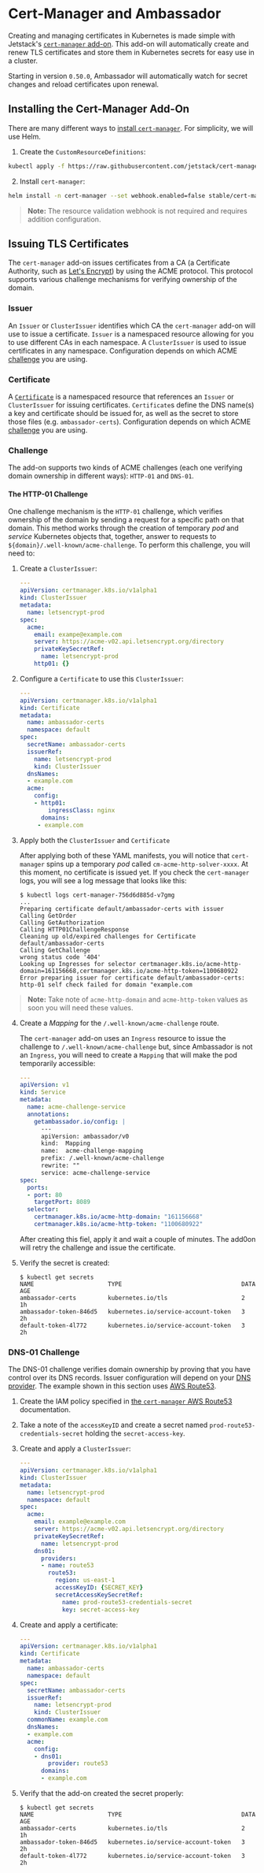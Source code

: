 # Cert-Manager and Ambassador

Creating and managing certificates in Kubernetes is made simple with Jetstack's [`cert-manager` add-on](https://github.com/jetstack/cert-manager). This add-on will automatically create and renew TLS certificates and store them in Kubernetes secrets for easy use in a cluster. 

Starting in version `0.50.0`, Ambassador will automatically watch for secret changes and reload certificates upon renewal.

## Installing the Cert-Manager Add-On

There are many different ways to [install `cert-manager`](https://docs.cert-manager.io/en/latest/getting-started/install.html). For simplicity, we will use Helm.

1. Create the `CustomResourceDefinitions`:

```bash
kubectl apply -f https://raw.githubusercontent.com/jetstack/cert-manager/release-0.6/deploy/manifests/00-crds.yaml
```

2. Install `cert-manager`:

```bash
helm install -n cert-manager --set webhook.enabled=false stable/cert-manager
```

> **Note:** The resource validation webhook is not required and requires addition configuration.

## Issuing TLS Certificates

The `cert-manager` add-on issues certificates from a CA (a Certificate Authority, such as [Let's Encrypt](https://letsencrypt.org/)) by using the ACME protocol. This protocol supports various challenge mechanisms for verifying ownership of the domain. 

### Issuer

An `Issuer` or `ClusterIssuer` identifies which CA the `cert-manager` add-on will use to issue a certificate. `Issuer` is a namespaced resource allowing for you to use different CAs in each namespace. A `ClusterIssuer` is used to issue certificates in any namespace. Configuration depends on which ACME [challenge](/user-guide/cert-manager#challenge) you are using.

### Certificate

A [`Certificate`](https://cert-manager.readthedocs.io/en/latest/reference/certificates.html) is a namespaced resource that references an `Issuer` or `ClusterIssuer` for issuing certificates. `Certificate`s define the DNS name(s) a key and certificate should be issued for, as well as the secret to store those files (e.g. `ambassador-certs`). Configuration depends on which ACME [challenge](/user-guide/cert-manager#challenge) you are using.

### Challenge

The add-on supports two kinds of ACME challenges (each one verifying domain ownership in different ways): `HTTP-01` and `DNS-01`.

#### The HTTP-01 Challenge

One challenge mechanism is the `HTTP-01` challenge, which verifies ownership of the domain by sending a request for a specific path on that domain. This method works through the creation of temporary _pod_ and _service_ Kubernetes objects that, together, answer to requests to `${domain}/.well-known/acme-challenge`. To perform this challenge, you will need to:

1. Create a `ClusterIssuer`:
    ```yaml
    ---
    apiVersion: certmanager.k8s.io/v1alpha1
    kind: ClusterIssuer
    metadata:
      name: letsencrypt-prod
    spec:
      acme:
        email: exampe@example.com
        server: https://acme-v02.api.letsencrypt.org/directory
        privateKeySecretRef:
          name: letsencrypt-prod
        http01: {}
    ```
2. Configure a `Certificate` to use this `ClusterIssuer`:
    ```yaml
    ---
    apiVersion: certmanager.k8s.io/v1alpha1
    kind: Certificate
    metadata:
      name: ambassador-certs
      namespace: default
    spec:
      secretName: ambassador-certs
      issuerRef:
        name: letsencrypt-prod
        kind: ClusterIssuer
      dnsNames:
      - example.com
      acme:
        config:
        - http01:
            ingressClass: nginx
          domains:
         - example.com
    ```
3. Apply both the `ClusterIssuer` and `Certificate`

    After applying both of these YAML manifests, you will notice that `cert-manager` spins up a temporary _pod_ called `cm-acme-http-solver-xxxx`. At this moment, no certificate is issued yet. If you check the `cert-manager` logs, you will see a log message that looks like this:
    
    ```shell
    $ kubectl logs cert-manager-756d6d885d-v7gmg
    ...
    Preparing certificate default/ambassador-certs with issuer
    Calling GetOrder
    Calling GetAuthorization
    Calling HTTP01ChallengeResponse
    Cleaning up old/expired challenges for Certificate default/ambassador-certs
    Calling GetChallenge
    wrong status code '404'
    Looking up Ingresses for selector certmanager.k8s.io/acme-http-domain=161156668,certmanager.k8s.io/acme-http-token=1100680922
    Error preparing issuer for certificate default/ambassador-certs: http-01 self check failed for domain "example.com
    ```

> **Note:** Take note of `acme-http-domain` and `acme-http-token` values as soon you will need these values.

4. Create a _Mapping_ for the `/.well-known/acme-challenge` route.

    The `cert-manager` add-on uses an `Ingress` resource to issue the challenge to `/.well-known/acme-challenge` but, since Ambassador is not an `Ingress`, you will need to create a `Mapping` that will make the pod temporarily accessible:
    
    ```yaml
    ---
    apiVersion: v1
    kind: Service
    metadata:
      name: acme-challenge-service
      annotations:
        getambassador.io/config: |
          ---
          apiVersion: ambassador/v0
          kind:  Mapping
          name:  acme-challenge-mapping
          prefix: /.well-known/acme-challenge
          rewrite: ""
          service: acme-challenge-service 
    spec:
      ports:
      - port: 80
        targetPort: 8089
      selector:
        certmanager.k8s.io/acme-http-domain: "161156668"
        certmanager.k8s.io/acme-http-token: "1100680922"   
    ```
    
    After creating this fiel, apply it and wait a couple of minutes. The add0on will retry the challenge and issue the certificate.

5. Verify the secret is created:
    ```shell
    $ kubectl get secrets
    NAME                     TYPE                                  DATA      AGE
    ambassador-certs         kubernetes.io/tls                     2         1h
    ambassador-token-846d5   kubernetes.io/service-account-token   3         2h
    default-token-4l772      kubernetes.io/service-account-token   3         2h
    ```

### DNS-01 Challenge

The DNS-01 challenge verifies domain ownership by proving that you have control over its DNS records. Issuer configuration will depend on your [DNS provider](https://cert-manager.readthedocs.io/en/latest/tasks/acme/configuring-dns01/index.html#supported-dns01-providers). The example shown in this section uses [AWS Route53](https://cert-manager.readthedocs.io/en/latest/tasks/acme/configuring-dns01/route53.html). 

1. Create the IAM policy specified in [the `cert-manager` AWS Route53](https://cert-manager.readthedocs.io/en/latest/tasks/acme/configuring-dns01/route53.html) documentation.

2. Take a note of the `accessKeyID` and create a secret named `prod-route53-credentials-secret` holding the `secret-access-key`. 

3. Create and apply a `ClusterIssuer`:

    ```yaml
    ---
    apiVersion: certmanager.k8s.io/v1alpha1
    kind: ClusterIssuer
    metadata:
      name: letsencrypt-prod
      namespace: default
    spec:
      acme:
        email: example@example.com
        server: https://acme-v02.api.letsencrypt.org/directory
        privateKeySecretRef:
          name: letsencrypt-prod
        dns01:
          providers:
          - name: route53
            route53:
              region: us-east-1
              accessKeyID: {SECRET_KEY}
              secretAccessKeySecretRef:
                name: prod-route53-credentials-secret
                key: secret-access-key
    ```

4. Create and apply a certificate:

    ```yaml
    ---
    apiVersion: certmanager.k8s.io/v1alpha1
    kind: Certificate
    metadata:
      name: ambassador-certs
      namespace: default
    spec:
      secretName: ambassador-certs
      issuerRef:
        name: letsencrypt-prod
        kind: ClusterIssuer
      commonName: example.com
      dnsNames:
      - example.com
      acme:
        config:
        - dns01:
            provider: route53
          domains:
          - example.com
    ```

5. Verify that the add-on created the secret properly:

    ```shell
    $ kubectl get secrets
    NAME                     TYPE                                  DATA      AGE
    ambassador-certs         kubernetes.io/tls                     2         1h
    ambassador-token-846d5   kubernetes.io/service-account-token   3         2h
    default-token-4l772      kubernetes.io/service-account-token   3         2h
    ```

